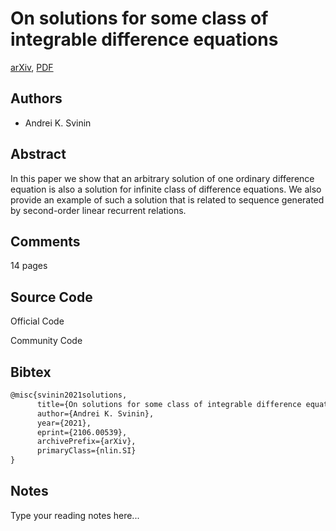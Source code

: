 
# On solutions for some class of integrable difference equations

[arXiv](https://arxiv.org/abs/2106.0539), [PDF](https://arxiv.org/pdf/2106.0539.pdf)

## Authors

- Andrei K. Svinin

## Abstract

In this paper we show that an arbitrary solution of one ordinary difference equation is also a solution for infinite class of difference equations. We also provide an example of such a solution that is related to sequence generated by second-order linear recurrent relations.

## Comments

14 pages

## Source Code

Official Code



Community Code



## Bibtex

```tex
@misc{svinin2021solutions,
      title={On solutions for some class of integrable difference equations}, 
      author={Andrei K. Svinin},
      year={2021},
      eprint={2106.00539},
      archivePrefix={arXiv},
      primaryClass={nlin.SI}
}
```

## Notes

Type your reading notes here...


